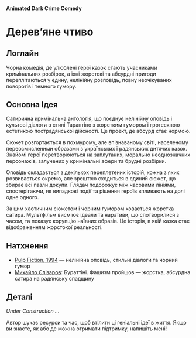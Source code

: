 #### Animated Dark Crime Comedy

# Дерев’яне чтиво

## Логлайн

Чорна комедія, де улюблені герої казок стають учасниками кримінальних розбірок, а їхні жорстокі та абсурдні пригоди переплітаються у єдину, нелінійну розповідь, повну неочікуваних поворотів і темного гумору.

## Основна Ідея

Сатирична кримінальна антологія, що поєднує нелінійну оповідь і культові діалоги в стилі Тарантіно з жорстким гумором і гротескною естетикою пострадянської дійсності. Це проєкт, де абсурд стає нормою.

Сюжет розгортається в похмурому, але впізнаваному світі, населеному переосмисленими образами з українських і радянських дитячих казок. Знайомі герої перетворюються на заплутаних, морально неоднозначних персонажів, залучених у кримінальні афери та брудні розбірки.

Оповідь складається з декількох переплетених історій, кожна з яких розвивається окремо, але зрештою сходиться в єдиний сюжет, що збирає всі пазли докупи. Глядач подорожує між часовими лініями, спостерігаючи, як випадкові події та рішення героїв впливають на долі одне одного.

За цим хаотичним сюжетом і чорним гумором ховається жорстка сатира. Мультфільм висміює ідеали та наративи, що спотворилися з часом, та показує корупцію наївних образів. Це історія, в якій казка стає відображенням жорстокої реальності.

## Натхнення

- [Pulp Fiction, 1994](https://www.imdb.com/title/tt0110912/) — нелінійна оповідь, стильні діалоги та чорний гумор
- [Михайло Єлізаров]([https://neolurk.org/wiki/Михаил_Елизаров](https://neolurk.org/wiki/%D0%9C%D0%B8%D1%85%D0%B0%D0%B8%D0%BB_%D0%95%D0%BB%D0%B8%D0%B7%D0%B0%D1%80%D0%BE%D0%B2)): Бураттіні. Фашизм пройшов — жорстка, абсурдна сатира на радянську спадщину

## Деталі

*Under Construction …*

Автор шукає ресурси та час, щоб втілити ці геніальні ідеї в життя. Якщо ви знаєте, як або де можна отримати підтримку, напишіть мені!